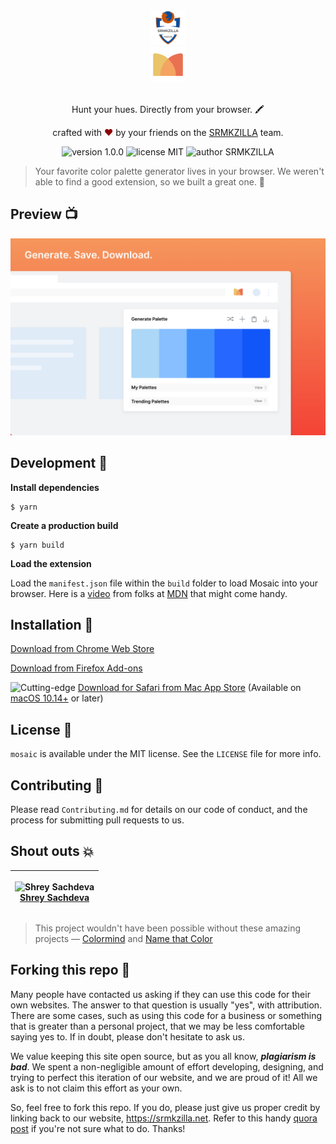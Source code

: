 <div align="center">
  <img alt="SRMKZILLA Logo" src="docs/assets/srmkzilla_logo.png" height="56" />
</div>
<div align="center">
  <img alt="Mosaic Logo" src="docs/assets/mosaic_icon.svg" height="56" />
</div>

<br>
<p align="center">
Hunt your hues. Directly from your browser. 🖍
</p>
<p align="center">
crafted with <span style="color: #8b0000;">&hearts;</span> by your friends on the <a href="https://srmkzilla.net">SRMKZILLA</a> team.
</p>
<p align="center">
    <img src="https://img.shields.io/badge/version-1.0.0-yellowgreen" alt="version 1.0.0"/>
    <img src="https://img.shields.io/badge/license-MIT-brightgreen" alt="license MIT"/>
    <img src="https://img.shields.io/badge/author-SRMKZILLA-orange" alt="author SRMKZILLA"/>
</p>

> Your favorite color palette generator lives in your browser. We weren't able to find a good extension, so we built a great one. 💃

## Preview 📺

<div align="center">
  <img alt="Screenshot" src="docs/assets/screenshot.png" />
</div>

## Development 🔧

**Install dependencies**

```
$ yarn
```

**Create a production build**

```
$ yarn build
```

**Load the extension**

Load the `manifest.json` file within the `build` folder to load Mosaic into your browser. Here is a [video](https://www.youtube.com/watch?v=cer9EUKegG4) from folks at [MDN](https://developer.mozilla.org/en-US/) that might come handy.

## Installation 🔨

[Download from Chrome Web Store](http://kzilla.xyz/ZvSRu)

[Download from Firefox Add-ons](#)

<img src="https://img.shields.io/badge/-Cutting--edge-blue" alt="Cutting-edge"/> [Download for Safari from Mac App Store](#) (Available on [macOS 10.14+](https://www.apple.com/macos/big-sur-preview/) or later)

## License 📜

`mosaic` is available under the MIT license. See the `LICENSE` file for more info.

## Contributing 🤝

Please read `Contributing.md` for details on our code of conduct, and the process for submitting pull requests to us.

## Shout outs 💥

| <p align="center">![Shrey Sachdeva](https://github.com/sachdeva-shrey.png?size=128)<br>[Shrey Sachdeva](https://github.com/sachdeva-shrey)</p>
| ---------------------------------------------------------------------------------------------------------------------------------- |

> This project wouldn't have been possible without these amazing projects — [Colormind](http://colormind.io/) and [Name that Color](http://chir.ag/projects/name-that-color)

## Forking this repo 🚨

Many people have contacted us asking if they can use this code for their own websites. The answer to that question is usually "yes", with attribution. There are some cases, such as using this code for a business or something that is greater than a personal project, that we may be less comfortable saying yes to. If in doubt, please don't hesitate to ask us.

We value keeping this site open source, but as you all know, _**plagiarism is bad**_. We spent a non-negligible amount of effort developing, designing, and trying to perfect this iteration of our website, and we are proud of it! All we ask is to not claim this effort as your own.

So, feel free to fork this repo. If you do, please just give us proper credit by linking back to our website, https://srmkzilla.net. Refer to this handy [quora post](https://www.quora.com/Is-it-bad-to-copy-other-peoples-code) if you're not sure what to do. Thanks!
